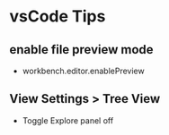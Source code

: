 # vsCode Tips

## enable file preview mode

* workbench.editor.enablePreview

## View Settings > Tree View

* Toggle Explore panel off

